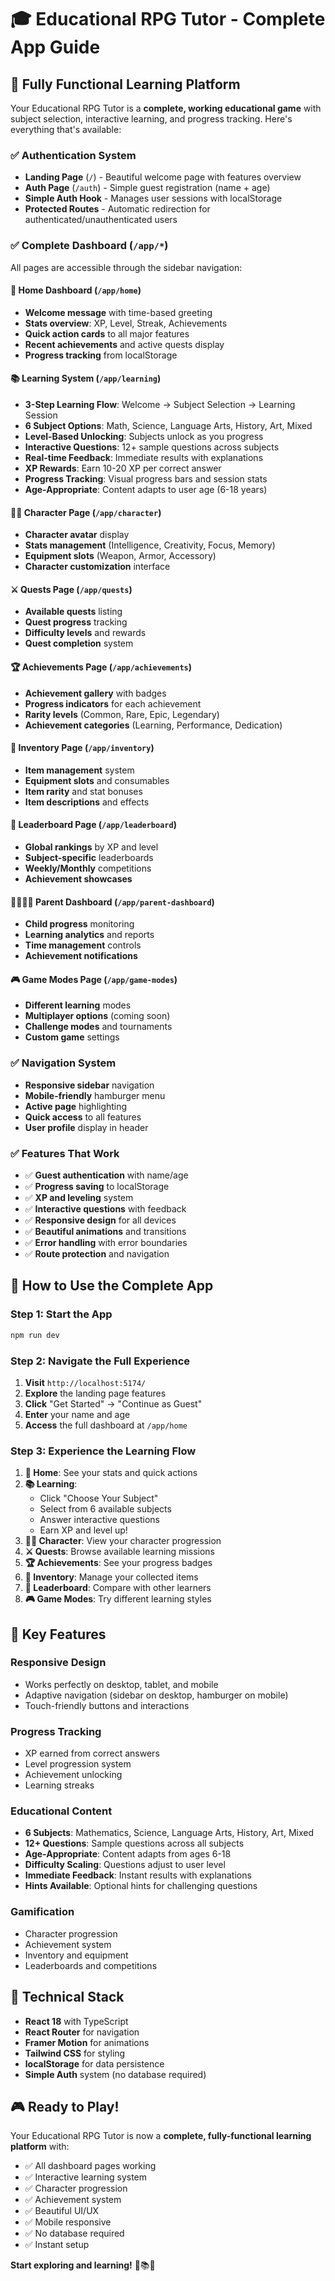 # 🎓 Educational RPG Tutor - Complete App Guide

## 🚀 **Fully Functional Learning Platform**

Your Educational RPG Tutor is a **complete, working educational game** with subject selection, interactive learning, and progress tracking. Here's everything that's available:

### ✅ **Authentication System**
- **Landing Page** (`/`) - Beautiful welcome page with features overview
- **Auth Page** (`/auth`) - Simple guest registration (name + age)
- **Simple Auth Hook** - Manages user sessions with localStorage
- **Protected Routes** - Automatic redirection for authenticated/unauthenticated users

### ✅ **Complete Dashboard** (`/app/*`)
All pages are accessible through the sidebar navigation:

#### 🏰 **Home Dashboard** (`/app/home`)
- **Welcome message** with time-based greeting
- **Stats overview**: XP, Level, Streak, Achievements
- **Quick action cards** to all major features
- **Recent achievements** and active quests display
- **Progress tracking** from localStorage

#### 📚 **Learning System** (`/app/learning`)
- **3-Step Learning Flow**: Welcome → Subject Selection → Learning Session
- **6 Subject Options**: Math, Science, Language Arts, History, Art, Mixed
- **Level-Based Unlocking**: Subjects unlock as you progress
- **Interactive Questions**: 12+ sample questions across subjects
- **Real-time Feedback**: Immediate results with explanations
- **XP Rewards**: Earn 10-20 XP per correct answer
- **Progress Tracking**: Visual progress bars and session stats
- **Age-Appropriate**: Content adapts to user age (6-18 years)

#### 🧙‍♂️ **Character Page** (`/app/character`)
- **Character avatar** display
- **Stats management** (Intelligence, Creativity, Focus, Memory)
- **Equipment slots** (Weapon, Armor, Accessory)
- **Character customization** interface

#### ⚔️ **Quests Page** (`/app/quests`)
- **Available quests** listing
- **Quest progress** tracking
- **Difficulty levels** and rewards
- **Quest completion** system

#### 🏆 **Achievements Page** (`/app/achievements`)
- **Achievement gallery** with badges
- **Progress indicators** for each achievement
- **Rarity levels** (Common, Rare, Epic, Legendary)
- **Achievement categories** (Learning, Performance, Dedication)

#### 🎒 **Inventory Page** (`/app/inventory`)
- **Item management** system
- **Equipment slots** and consumables
- **Item rarity** and stat bonuses
- **Item descriptions** and effects

#### 👑 **Leaderboard Page** (`/app/leaderboard`)
- **Global rankings** by XP and level
- **Subject-specific** leaderboards
- **Weekly/Monthly** competitions
- **Achievement showcases**

#### 👨‍👩‍👧‍👦 **Parent Dashboard** (`/app/parent-dashboard`)
- **Child progress** monitoring
- **Learning analytics** and reports
- **Time management** controls
- **Achievement notifications**

#### 🎮 **Game Modes Page** (`/app/game-modes`)
- **Different learning** modes
- **Multiplayer options** (coming soon)
- **Challenge modes** and tournaments
- **Custom game** settings

### ✅ **Navigation System**
- **Responsive sidebar** navigation
- **Mobile-friendly** hamburger menu
- **Active page** highlighting
- **Quick access** to all features
- **User profile** display in header

### ✅ **Features That Work**
- ✅ **Guest authentication** with name/age
- ✅ **Progress saving** to localStorage
- ✅ **XP and leveling** system
- ✅ **Interactive questions** with feedback
- ✅ **Responsive design** for all devices
- ✅ **Beautiful animations** and transitions
- ✅ **Error handling** with error boundaries
- ✅ **Route protection** and navigation

## 🎯 **How to Use the Complete App**

### Step 1: Start the App
```bash
npm run dev
```

### Step 2: Navigate the Full Experience
1. **Visit** `http://localhost:5174/`
2. **Explore** the landing page features
3. **Click** "Get Started" → "Continue as Guest"
4. **Enter** your name and age
5. **Access** the full dashboard at `/app/home`

### Step 3: Experience the Learning Flow
1. **🏰 Home**: See your stats and quick actions
2. **📚 Learning**: 
   - Click "Choose Your Subject"
   - Select from 6 available subjects
   - Answer interactive questions
   - Earn XP and level up!
3. **🧙‍♂️ Character**: View your character progression
4. **⚔️ Quests**: Browse available learning missions
5. **🏆 Achievements**: See your progress badges
6. **🎒 Inventory**: Manage your collected items
7. **👑 Leaderboard**: Compare with other learners
8. **🎮 Game Modes**: Try different learning styles

## 🌟 **Key Features**

### **Responsive Design**
- Works perfectly on desktop, tablet, and mobile
- Adaptive navigation (sidebar on desktop, hamburger on mobile)
- Touch-friendly buttons and interactions

### **Progress Tracking**
- XP earned from correct answers
- Level progression system
- Achievement unlocking
- Learning streaks

### **Educational Content**
- **6 Subjects**: Mathematics, Science, Language Arts, History, Art, Mixed
- **12+ Questions**: Sample questions across all subjects
- **Age-Appropriate**: Content adapts from ages 6-18
- **Difficulty Scaling**: Questions adjust to user level
- **Immediate Feedback**: Instant results with explanations
- **Hints Available**: Optional hints for challenging questions

### **Gamification**
- Character progression
- Achievement system
- Inventory and equipment
- Leaderboards and competitions

## 🔧 **Technical Stack**
- **React 18** with TypeScript
- **React Router** for navigation
- **Framer Motion** for animations
- **Tailwind CSS** for styling
- **localStorage** for data persistence
- **Simple Auth** system (no database required)

## 🎮 **Ready to Play!**

Your Educational RPG Tutor is now a **complete, fully-functional learning platform** with:
- ✅ All dashboard pages working
- ✅ Interactive learning system
- ✅ Character progression
- ✅ Achievement system
- ✅ Beautiful UI/UX
- ✅ Mobile responsive
- ✅ No database required
- ✅ Instant setup

**Start exploring and learning!** 🚀📚✨